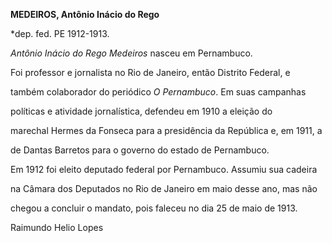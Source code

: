 **MEDEIROS, Antônio Inácio do Rego**



\*dep. fed. PE 1912-1913.



*Antônio Inácio do Rego Medeiros* nasceu em Pernambuco.



Foi professor e jornalista no Rio de Janeiro, então Distrito Federal, e

também colaborador do periódico *O Pernambuco*. Em suas campanhas

políticas e atividade jornalística, defendeu em 1910 a eleição do

marechal Hermes da Fonseca para a presidência da República e, em 1911, a

de Dantas Barretos para o governo do estado de Pernambuco.



Em 1912 foi eleito deputado federal por Pernambuco. Assumiu sua cadeira

na Câmara dos Deputados no Rio de Janeiro em maio desse ano, mas não

chegou a concluir o mandato, pois faleceu no dia 25 de maio de 1913.



Raimundo Helio Lopes



